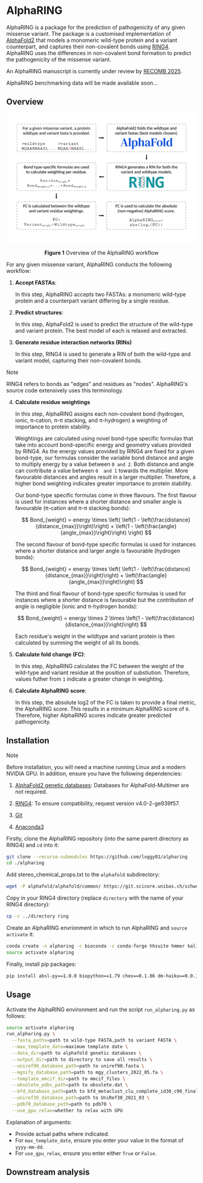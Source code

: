# AlphaRING

AlphaRING is a package for the prediction of pathogenicity of any given missense variant. The package is a customised implementation of [AlphaFold2](https://github.com/google-deepmind/alphafold) that models a monomeric wild-type protein and a variant counterpart, and captures their non-covalent bonds using [RING4](https://ring.biocomputingup.it/). AlphaRING uses the differences in non-covalent bond formation to predict the pathogenicity of the missense variant.

An AlphaRING manuscript is currently under review by [RECOMB 2025](https://recomb.org/recomb2025/index.html). 

AlphaRING benchmarking data will be made available soon...

## Overview

<picture>
  <source srcset="./images/fig_1.png">
  <img alt="Shows the AlphaRING workflow." src="./images/fig_1.png">
</picture>

<p align='center'> <strong>Figure 1</strong> Overview of the AlphaRING workflow </p>

For any given missense variant, AlphaRING conducts the following workflow:

1. **Accept FASTAs**: 

   In this step, AlphaRING accepts two FASTAs: a monomeric wild-type protein and a counterpart variant differing by a single residue.

2. **Predict structures**: 

   In this step, AlphaFold2 is used to predict the structure of the wild-type and variant protein. The best model of each is relaxed and extracted.

3. **Generate residue interaction networks (RINs)**

   In this step, RING4 is used to generate a RIN of both the wild-type and variant model, capturing their non-covalent bonds.

> [!NOTE]
> RING4 refers to bonds as "edges" and residues as "nodes". AlphaRING's source code extensively uses this terminology.

4. **Calculate residue weightings**

   In this step, AlphaRING assigns each non-covalent bond (hydrogen, ionic, π-cation, π-π stacking, and π-hydrogen) a weighting of importance to protein stability.

   Weightings are calculated using novel bond-type specific formulas that take into account bond-specific energy and geometry values provided by RING4. As the energy values provided by RING4 are 
   fixed for a given bond-type, our formulas consider the variable bond distance and angle to multiply energy by a value between `0 and 2`. Both distance and angle can contribute a value between `0 
   and 1` towards the multiplier. More favourable distances and angles result in a larger multiplier. Therefore, a higher bond weighting indicates greater importance to protein stability. 

   Our bond-type specific formulas come in three flavours. The first flavour is used for instances where a shorter distance and smaller angle is favourable (π-cation and π-π stacking bonds):
   
   $$
   Bond_{weight} = energy \times \left( \left(1 - \left(\frac{distance}{distance_{max}}\right)\right) + \left(1 - \left(\frac{angle}{angle_{max}}\right)\right) \right)
   $$

   The second flavour of bond-type specific formulas is used for instances where a shorter distance and larger angle is favourable (hydrogen bonds):

   $$
   Bond_{weight} = energy \times \left( \left(1 - \left(\frac{distance}{distance_{max}}\right)\right) + \left(\frac{angle}{angle_{max}}\right)\right)
   $$

   The third and final flavour of bond-type specific formulas is used for instances where a shorter distance is favourable but the contribution of angle is negligible (ionic and π-hydrogen 
   bonds):

   $$
   Bond_{weight} = energy \times 2 \times \left(1 - \left(\frac{distance}{distance_{max}}\right)\right)
   $$

   Each residue's weight in the wildtype and variant protein is then calculated by summing the weight of all its bonds.
   
5. **Calculate fold change (FC)**:

   In this step, AlphaRING calculates the FC between the weight of the wild-type and variant residue at the position of substiution. Therefore, values futher from `1` indicate a 
   greater change in weighting.

6. **Calculate AlphaRING score**:

    In this step, the absolute log2 of the FC is taken to provide a final metric, the AlphaRING score. This results in a minimum AlphaRING score of `0`. Therefore, higher 
    AlphaRING scores indicate greater predicted pathogenicity.

## Installation

> [!NOTE]  
> Before installation, you will need a machine running Linux and a modern NVIDIA GPU. In addition, ensure you have the following dependencies:  
>  
> 1. [AlphaFold2 genetic databases](https://github.com/google-deepmind/alphafold/tree/f251de6613cb478207c732bf9627b1e853c99c2f#installation-and-running-your-first-prediction): Databases for AlphaFold-Multimer are not required.  
>  
> 2. [RING4](https://biocomputingup.it/services/download/): To ensure compatibility, request version v4.0-2-ge939f57.  
>
> 3. [Git](https://git-scm.com/downloads)
>    
> 4. [Anaconda3](https://www.anaconda.com/download)

Firstly, clone the AlphaRING repository (into the same parent directory as RING4) and `cd` into it:

```bash
git clone --recurse-submodules https://github.com/loggy01/alpharing
cd ./alpharing
```

Add stereo_chemical_props.txt to the `alphafold` subdirectory:

```bash
wget -P alphafold/alphafold/common/ https://git.scicore.unibas.ch/schwede/openstructure/-/raw/7102c63615b64735c4941278d92b554ec94415f8/modules/mol/alg/src/stereo_chemical_props.txt
```

Copy in your RING4 directory (replace `directory` with the name of your RING4 directory):

```bash
cp -r ../directory ring
```

Create an AlphaRING envrionment in which to run AlphaRING and `source activate` it:

```bash
conda create -n alpharing -c bioconda -c conda-forge hhsuite hmmer kalign2 openmm=8.0.0 pdbfixer python=3.10
source activate alpharing
```

Finally, install pip packages:

```bash
pip install absl-py==1.0.0 biopython==1.79 chex==0.1.86 dm-haiku==0.0.12 dm-tree==0.1.8 immutabledict==2.0.0 jax==0.4.25 ml-collections==0.1.0 numpy==1.24.3 pandas==2.0.3 plotly==5.15.0 scipy==1.11.1 tensorflow-cpu==2.16.1 jaxlib==0.4.25+cuda11.cudnn86 -f https://storage.googleapis.com/jax-releases/jax_cuda_releases.html
```

## Usage

Activate the AlphaRING environment and run the script `run_alpharing.py` as follows:

```bash
source activate alpharing
run_alpharing.py \
  --fasta_paths=path to wild-type FASTA,path to variant FASTA \
  --max_template_date=maximum template date \
  --data_dir=path to alphafold genetic databases \
  --output_dir=path to directory to save all results \
  --uniref90_database_path=path to uniref90.fasta \
  --mgnify_database_path=path to mgy_clusters_2022_05.fa \
  --template_mmcif_dir=path to mmcif_files \
  --obsolete_pdbs_path=path to obsolete.dat \
  --bfd_database_path=path to bfd_metaclust_clu_complete_id30_c90_final_seq.sorted_opt \
  --uniref30_database_path=path to UniRef30_2021_03 \
  --pdb70_database_path=path to pdb70 \
  --use_gpu_relax=whether to relax with GPU
```
Explanation of arguments:

* Provide actual paths where indicated.
* For `max_template_date`, ensure you enter your value in the format of `yyyy-mm-dd`.
* For `use_gpu_relax`, ensure you enter either `True` or `False`.

## Downstream analysis




